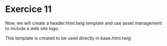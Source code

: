# Exercice 11

Now, we will create a header.html.twig template and use asset management to include a web site logo.

This template is created to be used directly in base.html.twig
